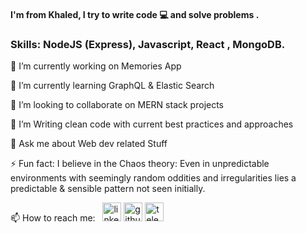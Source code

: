 
#### I'm from Khaled, I try to write code 💻 and solve problems .

### Skills: NodeJS (Express), Javascript, React , MongoDB.

🔭 I’m currently working on Memories App

🌱 I’m currently learning GraphQL & Elastic Search

👯 I’m looking to collaborate on MERN stack projects

🤔 I’m Writing clean code with current best practices and approaches

💬 Ask me about Web dev related Stuff


⚡ Fun fact: I believe in the Chaos theory: Even in unpredictable environments with seemingly random oddities and irregularities lies a predictable & sensible pattern not seen initially.

📫 How to reach me:&nbsp;&nbsp; [<img src='https://cdn.jsdelivr.net/npm/simple-icons@3.0.1/icons/linkedin.svg' alt='linkedin' height='30'>](https://www.linkedin.com/in/khaled-elgaml-5b2904125/) [<img src='https://cdn.jsdelivr.net/npm/simple-icons@3.0.1/icons/github.svg' alt='github' height='30'>](https://github.com/KhaledEl-Gaml) [<img src='https://cdn.jsdelivr.net/npm/simple-icons@3.0.1/icons/gmail.svg' alt='telegram' height='30'>](mailto:khaledelgaml@gmail.com)

